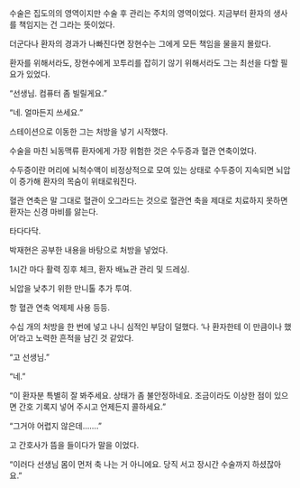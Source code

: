 수술은 집도의의 영역이지만 수술 후 관리는 주치의 영역이었다. 지금부터 환자의 생사를 책임지는 건 그라는 뜻이었다.

더군다나 환자의 경과가 나빠진다면 장현수는 그에게 모든 책임을 물을지 몰랐다.

환자를 위해서라도, 장현수에게 꼬투리를 잡히기 않기 위해서라도 그는 최선을 다할 필요가 있었다.

“선생님. 컴퓨터 좀 빌릴게요.”

“네. 얼마든지 쓰세요.”

스테이션으로 이동한 그는 처방을 넣기 시작했다.

수술을 마친 뇌동맥류 환자에게 가장 위험한 것은 수두증과 혈관 연축이었다.

수두증이란 머리에 뇌척수액이 비정상적으로 모여 있는 상태로 수두증이 지속되면 뇌압이 증가해 환자의 목숨이 위태로워진다.

혈관 연축은 말 그대로 혈관이 오그라드는 것으로 혈관연 축을 제대로 치료하지 못하면 환자는 신경 마비를 앓는다.

타다다닥.

박재현은 공부한 내용을 바탕으로 처방을 넣었다.

1시간 마다 활력 징후 체크, 환자 배뇨관 관리 및 드레싱.

뇌압을 낮추기 위한 만니톨 추가 투여.

항 혈관 연축 억제제 사용 등등.

수십 개의 처방을 한 번에 넣고 나니 심적인 부담이 덜했다. ‘나 환자한테 이 만큼이나 했어’라고 노력한 흔적을 남긴 것 같았다.

“고 선생님.”

“네.”

“이 환자분 특별히 잘 봐주세요. 상태가 좀 불안정하네요. 조금이라도 이상한 점이 있으면 간호 기록지 넣어 주시고 언제든지 콜하세요.”

“그거야 어렵지 않은데…….”

고 간호사가 뜸을 들이다가 말을 이었다.

“이러다 선생님 몸이 먼저 축 나는 거 아니에요. 당직 서고 장시간 수술까지 하셨잖아요.”